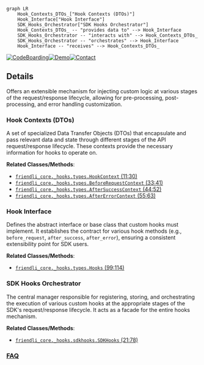 ```mermaid
graph LR
    Hook_Contexts_DTOs_["Hook Contexts (DTOs)"]
    Hook_Interface["Hook Interface"]
    SDK_Hooks_Orchestrator["SDK Hooks Orchestrator"]
    Hook_Contexts_DTOs_ -- "provides data to" --> Hook_Interface
    SDK_Hooks_Orchestrator -- "interacts with" --> Hook_Contexts_DTOs_
    SDK_Hooks_Orchestrator -- "orchestrates" --> Hook_Interface
    Hook_Interface -- "receives" --> Hook_Contexts_DTOs_
```

[![CodeBoarding](https://img.shields.io/badge/Generated%20by-CodeBoarding-9cf?style=flat-square)](https://github.com/CodeBoarding/GeneratedOnBoardings)[![Demo](https://img.shields.io/badge/Try%20our-Demo-blue?style=flat-square)](https://www.codeboarding.org/demo)[![Contact](https://img.shields.io/badge/Contact%20us%20-%20contact@codeboarding.org-lightgrey?style=flat-square)](mailto:contact@codeboarding.org)

## Details

Offers an extensible mechanism for injecting custom logic at various stages of the request/response lifecycle, allowing for pre-processing, post-processing, and error handling customization.

### Hook Contexts (DTOs)
A set of specialized Data Transfer Objects (DTOs) that encapsulate and pass relevant data and state through different stages of the API request/response lifecycle. These contexts provide the necessary information for hooks to operate on.


**Related Classes/Methods**:

- <a href="https://github.com/CodeBoarding/friendli-python/blob/main/src/friendli_core/_hooks/types.py#L11-L30" target="_blank" rel="noopener noreferrer">`friendli_core._hooks.types.HookContext` (11:30)</a>
- <a href="https://github.com/CodeBoarding/friendli-python/blob/main/src/friendli_core/_hooks/types.py#L33-L41" target="_blank" rel="noopener noreferrer">`friendli_core._hooks.types.BeforeRequestContext` (33:41)</a>
- <a href="https://github.com/CodeBoarding/friendli-python/blob/main/src/friendli_core/_hooks/types.py#L44-L52" target="_blank" rel="noopener noreferrer">`friendli_core._hooks.types.AfterSuccessContext` (44:52)</a>
- <a href="https://github.com/CodeBoarding/friendli-python/blob/main/src/friendli_core/_hooks/types.py#L55-L63" target="_blank" rel="noopener noreferrer">`friendli_core._hooks.types.AfterErrorContext` (55:63)</a>


### Hook Interface
Defines the abstract interface or base class that custom hooks must implement. It establishes the contract for various hook methods (e.g., `before_request`, `after_success`, `after_error`), ensuring a consistent extensibility point for SDK users.


**Related Classes/Methods**:

- <a href="https://github.com/CodeBoarding/friendli-python/blob/main/src/friendli_core/_hooks/types.py#L99-L114" target="_blank" rel="noopener noreferrer">`friendli_core._hooks.types.Hooks` (99:114)</a>


### SDK Hooks Orchestrator
The central manager responsible for registering, storing, and orchestrating the execution of various custom hooks at the appropriate stages of the SDK's request/response lifecycle. It acts as a facade for the entire hooks mechanism.


**Related Classes/Methods**:

- <a href="https://github.com/CodeBoarding/friendli-python/blob/main/src/friendli_core/_hooks/sdkhooks.py#L21-L78" target="_blank" rel="noopener noreferrer">`friendli_core._hooks.sdkhooks.SDKHooks` (21:78)</a>




### [FAQ](https://github.com/CodeBoarding/GeneratedOnBoardings/tree/main?tab=readme-ov-file#faq)
